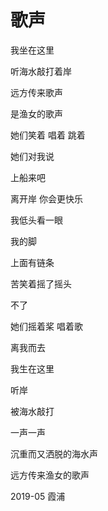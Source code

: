 # 歌声

我坐在这里

听海水敲打着岸

远方传来歌声

是渔女的歌声

她们笑着 唱着 跳着

她们对我说

上船来吧

离开岸 你会更快乐

我低头看一眼

我的脚

上面有链条

苦笑着摇了摇头

不了

她们摇着桨 唱着歌

离我而去

我生在这里

听岸

被海水敲打

一声一声

沉重而又洒脱的海水声

远方传来渔女的歌声


2019-05 霞浦
